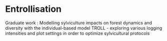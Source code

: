 # Entrollisation
Graduate work : Modelling sylviculture impacts on forest dynamics and diversity with the individual-based model TROLL - exploring various logging intensities and plot settings in order to optimize sylvicultural protocols

